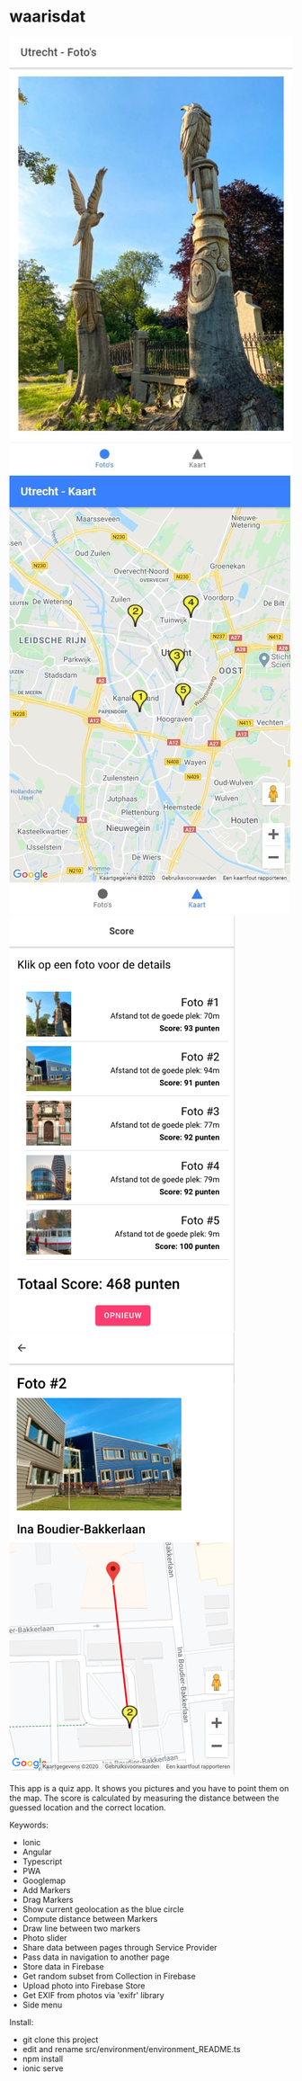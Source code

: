 # waarisdat
![alt text](2020-06-12_12h06_24.jpg?raw=true "Photos")
![alt text](2020-06-12_12h09_49.jpg?raw=true "Map")
![alt text](score.png?raw=true "Score")
![alt text](score_detail.png?raw=true "Score Detail")

This app is a quiz app.
It shows you pictures and you have to point them on the map.
The score is calculated by measuring the distance between the guessed location and the correct location.

Keywords:

- Ionic
- Angular
- Typescript
- PWA
- Googlemap
- Add Markers
- Drag Markers
- Show current geolocation as the blue circle 
- Compute distance between Markers
- Draw line between two markers
- Photo slider
- Share data between pages through Service Provider
- Pass data in navigation to another page
- Store data in Firebase
- Get random subset from Collection in Firebase
- Upload photo into Firebase Store
- Get EXIF from photos via 'exifr' library
- Side menu

Install:

- git clone this project
- edit and rename src/environment/environment_README.ts
- npm install
- ionic serve